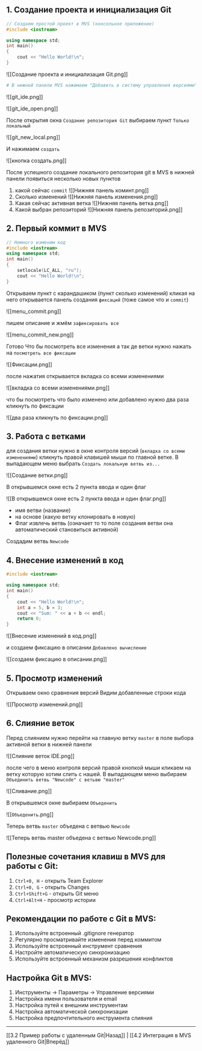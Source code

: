 ## 1. Создание проекта и инициализация Git

```C++
// Создаем простой проект в MVS (консольное приложение)
#include <iostream>

using namespace std;
int main()
{
    cout << "Hello World!\n";
}
```

![[Создание проекта и инициализация Git.png]]

```bash
# В нижней панели MVS нажимаем "Добавить в систему управления версиями"
```

![[git_ide.png]]

![[git_ide_open.png]]

После открытия окна `Создание репозитория Git` выбираем пункт `Только локальный`

![[git_new_local.png]]

И нажимаем `создать`

![[кнопка создать.png]]

После успешного создание локального репозитория git в MVS в нижней панели появиться несколько новых пунктов

1. какой сейчас `commit` ![[Нижняя панель коминт.png]]
2. Сколько изменений ![[Нижняя панель изменения.png]]
3.  Какая сейчас активная ветка  ![[Нижняя панель ветка.png]]
4. Какой выбран репозиторий ![[Нижняя панель репозиторий.png]]
## 2. Первый коммит в MVS

```C++
// Немного изменим код
#include <iostream>
using namespace std;
int main()
{
    setlocale(LC_ALL, "ru");
    cout << "Hello World!\n";
}
```

Открываем пункт с карандашиком (пункт сколько изменений) кликая на него открывается панель создания `фиксаций` (тоже самое что и `commit`) 

![[menu_commit.png]]

пишем описание и жмём `зафиксировать все`

![[menu_commit_new.png]]

Готово
Что бы посмотреть все изменения а так де ветки нужно нажать на `посмотреть все фиксации`

![[Фиксации.png]]

после нажатия открывается вкладка со всеми изменениями

![[вкладка со всеми изменениями.png]]

что бы посмотреть что было изменено или добавлено нужно два раза кликнуть по фиксации

![[два раза кликнуть по фиксации.png]]

## 3. Работа с ветками

для создания ветки нужно в окне контроля версий (`вкладка со всеми изменениями`)  кликнуть правой клавишей мыши по главной ветке. В выпадающем меню выбрать `Создать локальную ветвь из...`

![[Создание ветки.png]]

В открывшемся окне есть 2 пункта ввода и один флаг

 ![[В открывшемся окне есть 2 пункта ввода и один флаг.png]]

- имя ветви (название)
- на основе (какую ветку клонировать в новую)
- Флаг извлечь ветвь (означает то то поле создания ветви она автоматический становиться активной)

Создадим ветвь `Newcode`
## 4. Внесение изменений в код

```C++
#include <iostream>

using namespace std;
int main()
{
    cout << "Hello World!\n";
    int a = 5, b = 3;
    cout << "Sum: " << a + b << endl;
    return 0;
}
```

![[Внесение изменений в код.png]]

и создаем фиксацию в описании `Добавлено вычисление`

![[создаем фиксацию в описании.png]]

## 5. Просмотр изменений

Открываем окно сравнения версий
Видим добавленные строки кода

![[Просмотр изменений.png]]
## 6. Слияние веток

Перед слиянием нужно перейти на главную ветку `master` в поле выбора активной ветки в нижней панели

![[Слияние веток IDE.png]]

после чего в меню контроля версий правой кнопкой мыши кликаем на ветку которую хотим слить с нашей. В выпадающем меню выбираем `Объединить ветвь "Newcode" с ветьвю "master"`

![[Сливание.png]]

В открывшемся окне выбираем `Объеденить`

![[`Объеденить`.png]]

Теперь ветвь `master` объедена с ветвью `Newcode`

![[Теперь ветвь master объедена с ветвью Newcode.png]]

## Полезные сочетания клавиш в MVS для работы с Git:

1. `Ctrl+0, H` - открыть Team Explorer
2. `Ctrl+0, G` - открыть Changes
3. `Ctrl+Shift+G` - открыть Git меню
4. `Ctrl+Alt+H` - просмотр истории

## Рекомендации по работе с Git в MVS:

1. Используйте встроенный .gitignore генератор
2. Регулярно просматривайте изменения перед коммитом
3. Используйте встроенный инструмент сравнения
4. Настройте автоматическую синхронизацию
5. Используйте встроенный механизм разрешения конфликтов

## Настройка Git в MVS:

1. Инструменты -> Параметры -> Управление версиями
2. Настройка имени пользователя и email
3. Настройка путей к внешним инструментам
4. Настройка автоматической синхронизации
5. Настройка предпочтительного инструмента слияния
---
[[3.2 Пример работы с удаленным Git|Назад]] | [[4.2 Интеграция в MVS удаленного Git|Вперёд]]